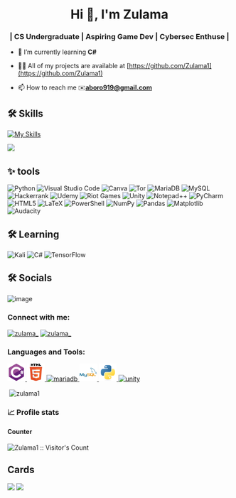 <h1 align="center">Hi 👋, I'm Zulama</h1>
<h3 align="center">| CS Undergraduate | Aspiring Game Dev | Cybersec Enthuse |</h3>

- 🌱 I’m currently learning **C#**

- 👨‍💻 All of my projects are available at [https://github.com/Zulama1](https://github.com/Zulama1)

- 📫 How to reach me ✉️**aboro919@gmail.com** 

## 🛠 Skills
[![My Skills](https://skillicons.dev/icons?i=python,mysql,vscode,html)](https://skillicons.dev)

![](http://github-profile-summary-cards.vercel.app/api/cards/profile-details?username=Zulama1&theme=gruvbox)

## ✨ tools
![Python](https://img.shields.io/badge/python-3670A0?style=for-the-badge&logo=python&logoColor=ffdd54)
![Visual Studio Code](https://img.shields.io/badge/Visual%20Studio%20Code-0078d7.svg?style=for-the-badge&logo=visual-studio-code&logoColor=white)
![Canva](https://img.shields.io/badge/Canva-%2300C4CC.svg?style=for-the-badge&logo=Canva&logoColor=white)
![Tor](https://img.shields.io/badge/Tor-7D4698?style=for-the-badge&logo=Tor-Browser&logoColor=white)
![MariaDB](https://img.shields.io/badge/MariaDB-003545?style=for-the-badge&logo=mariadb&logoColor=white)
![MySQL](https://img.shields.io/badge/mysql-%2300f.svg?style=for-the-badge&logo=mysql&logoColor=white)
![Hackerrank](https://img.shields.io/badge/-Hackerrank-2EC866?style=for-the-badge&logo=HackerRank&logoColor=white)
![Udemy](https://img.shields.io/badge/Udemy-A435F0?style=for-the-badge&logo=Udemy&logoColor=white)
![Riot Games](https://img.shields.io/badge/riotgames-D32936.svg?style=for-the-badge&logo=riotgames&logoColor=white)
![Unity](https://img.shields.io/badge/unity-%23000000.svg?style=for-the-badge&logo=unity&logoColor=white)
![Notepad++](https://img.shields.io/badge/Notepad++-90E59A.svg?style=for-the-badge&logo=notepad%2b%2b&logoColor=black)
![PyCharm](https://img.shields.io/badge/pycharm-143?style=for-the-badge&logo=pycharm&logoColor=black&color=black&labelColor=green)
![HTML5](https://img.shields.io/badge/html5-%23E34F26.svg?style=for-the-badge&logo=html5&logoColor=white)
![LaTeX](https://img.shields.io/badge/latex-%23008080.svg?style=for-the-badge&logo=latex&logoColor=white)
![PowerShell](https://img.shields.io/badge/PowerShell-%235391FE.svg?style=for-the-badge&logo=powershell&logoColor=white)
![NumPy](https://img.shields.io/badge/numpy-%23013243.svg?style=for-the-badge&logo=numpy&logoColor=white)
![Pandas](https://img.shields.io/badge/pandas-%23150458.svg?style=for-the-badge&logo=pandas&logoColor=white)
![Matplotlib](https://img.shields.io/badge/Matplotlib-%23ffffff.svg?style=for-the-badge&logo=Matplotlib&logoColor=black)
![Audacity](https://img.shields.io/badge/Audacity-0000CC?style=for-the-badge&logo=audacity&logoColor=white)

## 🛠 Learning
![Kali](https://img.shields.io/badge/Kali-268BEE?style=for-the-badge&logo=kalilinux&logoColor=white)
![C#](https://img.shields.io/badge/c%23-%23239120.svg?style=for-the-badge&logo=c-sharp&logoColor=white)
![TensorFlow](https://img.shields.io/badge/TensorFlow-%23FF6F00.svg?style=for-the-badge&logo=TensorFlow&logoColor=white)

## 🛠 Socials
<img width="189" alt="image" src="https://github.com/Zulama1/Zulama1/assets/90068883/236c00a3-80fd-4e48-8b73-dd2bbda9c0f4">

<h3 align="left">Connect with me:</h3>
<p align="left">
<a href="https://instagram.com/zulama_" target="blank"><img align="center" src="https://raw.githubusercontent.com/rahuldkjain/github-profile-readme-generator/master/src/images/icons/Social/instagram.svg" alt="zulama_" height="30" width="40" /></a>
<a href="https://www.hackerrank.com/zulama_" target="blank"><img align="center" src="https://raw.githubusercontent.com/rahuldkjain/github-profile-readme-generator/master/src/images/icons/Social/hackerrank.svg" alt="zulama_" height="30" width="40" /></a>
</p>

<h3 align="left">Languages and Tools:</h3>
<p align="left"> <a href="https://www.w3schools.com/cs/" target="_blank" rel="noreferrer"> <img src="https://raw.githubusercontent.com/devicons/devicon/master/icons/csharp/csharp-original.svg" alt="csharp" width="40" height="40"/> </a> <a href="https://www.w3.org/html/" target="_blank" rel="noreferrer"> <img src="https://raw.githubusercontent.com/devicons/devicon/master/icons/html5/html5-original-wordmark.svg" alt="html5" width="40" height="40"/> </a> <a href="https://mariadb.org/" target="_blank" rel="noreferrer"> <img src="https://www.vectorlogo.zone/logos/mariadb/mariadb-icon.svg" alt="mariadb" width="40" height="40"/> </a> <a href="https://www.mysql.com/" target="_blank" rel="noreferrer"> <img src="https://raw.githubusercontent.com/devicons/devicon/master/icons/mysql/mysql-original-wordmark.svg" alt="mysql" width="40" height="40"/> </a> <a href="https://www.python.org" target="_blank" rel="noreferrer"> <img src="https://raw.githubusercontent.com/devicons/devicon/master/icons/python/python-original.svg" alt="python" width="40" height="40"/> </a> <a href="https://unity.com/" target="_blank" rel="noreferrer"> <img src="https://www.vectorlogo.zone/logos/unity3d/unity3d-icon.svg" alt="unity" width="40" height="40"/> </a> </p>

<p>&nbsp;<img align="center" src="https://github-readme-stats.vercel.app/api?username=zulama1&show_icons=true&locale=en" alt="zulama1" /></p>

### 📈 Profile stats
#### Counter
<img src="https://profile-counter.glitch.me/{Zulama1}/count.svg" alt="Zulama1 :: Visitor's Count" />  


## Cards 

<img src="http://github-profile-summary-cards.vercel.app/api/cards/repos-per-language?username=&theme=gruvbox&\={exclude}" /> <img src="http://github-profile-summary-cards.vercel.app/api/cards/most-commit-language?username=Zulama1&theme=gruvbox&exclude={exclude}" />
